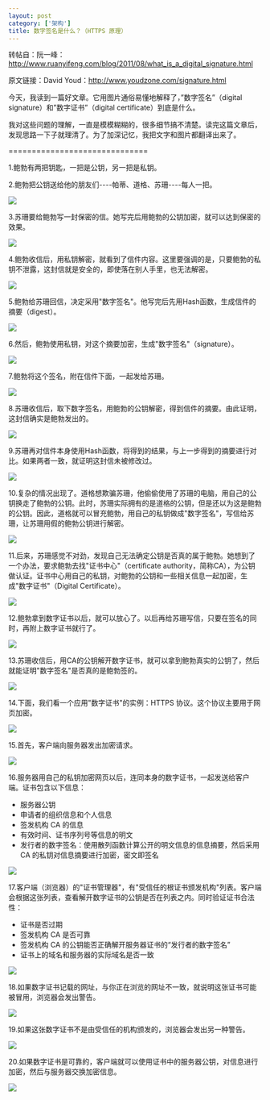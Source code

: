 ```yaml
---
layout: post
category: ['架构']
title: 数字签名是什么？（HTTPS 原理）
---
```


转帖自：阮一峰：<http://www.ruanyifeng.com/blog/2011/08/what_is_a_digital_signature.html>

原文链接：David Youd：http://www.youdzone.com/signature.html

今天，我读到一篇好文章。它用图片通俗易懂地解释了，”数字签名”（digital signature）和”数字证书”（digital certificate）到底是什么。

我对这些问题的理解，一直是模模糊糊的，很多细节搞不清楚。读完这篇文章后，发现思路一下子就理清了。为了加深记忆，我把文字和图片都翻译出来了。

==============================

1.鲍勃有两把钥匙，一把是公钥，另一把是私钥。

2.鲍勃把公钥送给他的朋友们----帕蒂、道格、苏珊----每人一把。

![](/res/img/in_posts/ds/2.png)

3.苏珊要给鲍勃写一封保密的信。她写完后用鲍勃的公钥加密，就可以达到保密的效果。

![](/res/img/in_posts/ds/3.png)

4.鲍勃收信后，用私钥解密，就看到了信件内容。这里要强调的是，只要鲍勃的私钥不泄露，这封信就是安全的，即使落在别人手里，也无法解密。

![](/res/img/in_posts/ds/4.png)

5.鲍勃给苏珊回信，决定采用"数字签名"。他写完后先用Hash函数，生成信件的摘要（digest）。

![](/res/img/in_posts/ds/5.png)

6.然后，鲍勃使用私钥，对这个摘要加密，生成"数字签名"（signature）。

![](/res/img/in_posts/ds/6.png)

7.鲍勃将这个签名，附在信件下面，一起发给苏珊。

![](/res/img/in_posts/ds/7.png)

8.苏珊收信后，取下数字签名，用鲍勃的公钥解密，得到信件的摘要。由此证明，这封信确实是鲍勃发出的。

![](/res/img/in_posts/ds/8.png)

9.苏珊再对信件本身使用Hash函数，将得到的结果，与上一步得到的摘要进行对比。如果两者一致，就证明这封信未被修改过。

![](/res/img/in_posts/ds/9.png)

10.复杂的情况出现了。道格想欺骗苏珊，他偷偷使用了苏珊的电脑，用自己的公钥换走了鲍勃的公钥。此时，苏珊实际拥有的是道格的公钥，但是还以为这是鲍勃的公钥。因此，道格就可以冒充鲍勃，用自己的私钥做成"数字签名"，写信给苏珊，让苏珊用假的鲍勃公钥进行解密。

![](/res/img/in_posts/ds/10.png)

11.后来，苏珊感觉不对劲，发现自己无法确定公钥是否真的属于鲍勃。她想到了一个办法，要求鲍勃去找"证书中心"（certificate authority，简称CA），为公钥做认证。证书中心用自己的私钥，对鲍勃的公钥和一些相关信息一起加密，生成"数字证书"（Digital Certificate）。

![](/res/img/in_posts/ds/11.png)

12.鲍勃拿到数字证书以后，就可以放心了。以后再给苏珊写信，只要在签名的同时，再附上数字证书就行了。

![](/res/img/in_posts/ds/12.png)

13.苏珊收信后，用CA的公钥解开数字证书，就可以拿到鲍勃真实的公钥了，然后就能证明"数字签名"是否真的是鲍勃签的。

![](/res/img/in_posts/ds/13.png)

14.下面，我们看一个应用"数字证书"的实例：HTTPS 协议。这个协议主要用于网页加密。

![](/res/img/in_posts/ds/14.png)

15.首先，客户端向服务器发出加密请求。

![](/res/img/in_posts/ds/15.png)

16.服务器用自己的私钥加密网页以后，连同本身的数字证书，一起发送给客户端。证书包含以下信息：

- 服务器公钥
- 申请者的组织信息和个人信息
- 签发机构 CA 的信息
- 有效时间、证书序列号等信息的明文
- 发行者的数字签名：使用散列函数计算公开的明文信息的信息摘要，然后采用 CA 的私钥对信息摘要进行加密，密文即签名

![](/res/img/in_posts/ds/16.png)

17.客户端（浏览器）的"证书管理器"，有"受信任的根证书颁发机构"列表。客户端会根据这张列表，查看解开数字证书的公钥是否在列表之内。同时验证证书合法性：

- 证书是否过期
- 签发机构 CA 是否可靠
- 签发机构 CA 的公钥能否正确解开服务器证书的“发行者的数字签名”
- 证书上的域名和服务器的实际域名是否一致

![](/res/img/in_posts/ds/17.png)

18.如果数字证书记载的网址，与你正在浏览的网址不一致，就说明这张证书可能被冒用，浏览器会发出警告。

![](/res/img/in_posts/ds/18.png)

19.如果这张数字证书不是由受信任的机构颁发的，浏览器会发出另一种警告。

![](/res/img/in_posts/ds/19.png)

20.如果数字证书是可靠的，客户端就可以使用证书中的服务器公钥，对信息进行加密，然后与服务器交换加密信息。

![](/res/img/in_posts/ds/20.png)
